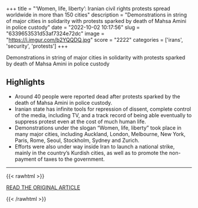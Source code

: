 +++
title = "‘Women, life, liberty’: Iranian civil rights protests spread worldwide in more than 150 cities"
description = "Demonstrations in string of major cities in solidarity with protests sparked by death of Mahsa Amini in police custody"
date = "2022-10-02 10:17:56"
slug = "6339653531d53af7324e72dc"
image = "https://i.imgur.com/b2YQQDQ.jpg"
score = "2222"
categories = ['irans', 'security', 'protests']
+++

Demonstrations in string of major cities in solidarity with protests sparked by death of Mahsa Amini in police custody

## Highlights

- Around 40 people were reported dead after protests sparked by the death of Mahsa Amini in police custody.
- Iranian state has infinite tools for repression of dissent, complete control of the media, including TV, and a track record of being able eventually to suppress protest even at the cost of much human life.
- Demonstrations under the slogan “Women, life, liberty” took place in many major cities, including Auckland, London, Melbourne, New York, Paris, Rome, Seoul, Stockholm, Sydney and Zurich.
- Efforts were also under way inside Iran to launch a national strike, mainly in the country’s Kurdish cities, as well as to promote the non-payment of taxes to the government.

---

{{< rawhtml >}}
  <p class="article-category">
    <a target="_blank" href="https://www.theguardian.com/world/2022/oct/01/women-life-liberty-iranian-civil-rights-protests-spread-worldwide">READ THE ORIGINAL ARTICLE</a>
  </p>
{{< /rawhtml >}}
